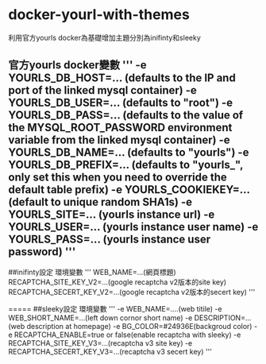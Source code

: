 # docker-yourl-with-themes
利用官方yourls docker為基礎增加主題分別為inifinty和sleeky

官方yourls docker變數
'''
-e YOURLS_DB_HOST=... (defaults to the IP and port of the linked mysql container)
-e YOURLS_DB_USER=... (defaults to "root")
-e YOURLS_DB_PASS=... (defaults to the value of the MYSQL_ROOT_PASSWORD environment variable from the linked mysql container)
-e YOURLS_DB_NAME=... (defaults to "yourls")
-e YOURLS_DB_PREFIX=... (defaults to "yourls_", only set this when you need to override the default table prefix)
-e YOURLS_COOKIEKEY=... (default to unique random SHA1s)
-e YOURLS_SITE=... (yourls instance url)
-e YOURLS_USER=... (yourls instance user name)
-e YOURLS_PASS=... (yourls instance user password)
'''
----
##inifinty設定
環境變數
'''
WEB_NAME=...(網頁標題)
RECAPTCHA_SITE_KEY_V2=...(google recaptcha v2版本的site key)
RECAPTCHA_SECERT_KEY_V2=...(google recaptcha v2版本的secert key)
'''

=====
##sleeky設定
環境變數
'''
-e WEB_NAME=....(web titile) 
-e WEB_SHORT_NAME=...(left down cornor short name) 
-e DESCRIPTION=...(web description at homepage) 
-e BG_COLOR=#24936E(backgroud color) 
-e RECAPTCHA_ENABLE=true or false(enable recaptcha with sleeky) 
-e RECAPTCHA_SITE_KEY_V3=...(recaptcha v3 site key) 
-e RECAPTCHA_SECERT_KEY_V3=...(recaptcha v3 secert key)
'''
